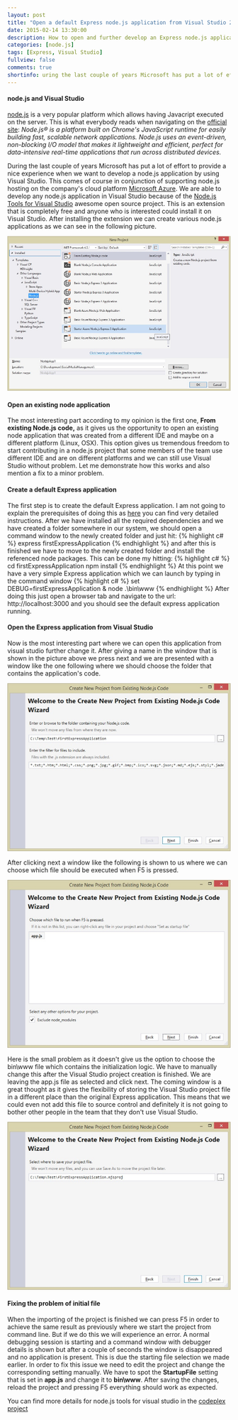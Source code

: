 ```yaml
---
layout: post
title: "Open a default Express node.js application from Visual Studio 2013"
date: 2015-02-14 13:30:00
description: How to open and further develop an Express node.js application from Visual Studio 2013
categories: [node.js]
tags: [Express, Visual Studio]
fullview: false
comments: true
shortinfo: uring the last couple of years Microsoft has put a lot of effort to provide a nice experience when we want to develop a node.js application by using Visual Studio. This comes of course in conjunction of supporting node.js hosting on the company's cloud platform Microsoft Azure.
---
```


#### node.js and Visual Studio

[node.js][node] is a very popular platform which allows having Javacript executed on the server. This is what everybody reads when navigating on the [official site][node]:
_Node.js® is a platform built on Chrome's JavaScript runtime for easily building fast, scalable network applications. Node.js uses an event-driven, non-blocking I/O model that makes it lightweight and efficient, perfect for data-intensive real-time applications that run across distributed devices._

During the last couple of years Microsoft has put a lot of effort to provide a nice experience when we want to develop a node.js application by using Visual Studio. This comes of course in conjunction of supporting node.js hosting on the company's cloud platform [Microsoft Azure][nodeAzure]. We are able to develop any node.js application in Visual Studio because of the [Node.js Tools for Visual Studio][nodetools] awesome open source project. This is an extension that is completely free and anyone who is interested could install it on Visual Studio. After installing the extension we can create various node.js applications as we can see in the following picture.

<div class="row">
   <div class="col-sm-6 col-sm-offset-3 col-md-4 col-md-offset-4">
        <a href="/assets/images/newNodeProject.jpg" class="new node project">
            <img src="/assets/images/newNodeProject.jpg" alt="new node project">      
        </a>
   </div>
</div>

#### Open an existing node application

The most interesting part according to my opinion is the first one, **From existing Node.js code,** as it gives us the opportunity to open an existing node application that was created from a different IDE and maybe on a different platform (Linux, OSX). This option gives us tremendous freedom to start contributing in a node.js project that some members of the team use different IDE and are on different platforms and we can still use Visual Studio without problem. Let me demonstrate how this works and also mention a fix to a minor problem.

#### Create a default Express application

The first step is to create the default Express application. I am not going to explain the prerequisites of doing this as [here][expressCreate] you can find very detailed instructions. After we have installed all the required dependencies and we have created a folder somewhere in our system, we should open a command window to the newly created folder and just hit:
{% highlight c# %}
express firstExpressApplication
{% endhighlight %}
and after this is finished we have to move to the newly created folder and install the referenced node packages. This can be done my hitting:
{% highlight c# %}
cd firstExpressApplication
npm install
{% endhighlight %}
At this point we have a very simple Express application which we can launch by typing in the command window
{% highlight c# %}
set DEBUG=firstExpressApplication & node .\bin\www
{% endhighlight %}
After doing this just open a browser tab and navigate to the url: http://localhost:3000 and you should see the default express application running.

#### Open the Express application from Visual Studio

Now is the most interesting part where we can open this application from visual studio further change it. After giving a name in the window that is shown in the picture above we press next and we are presented with a window like the one following where we should choose the folder that contains the application's code.

<div class="row">
   <div class="col-sm-6 col-sm-offset-3 col-md-4 col-md-offset-4">
        <a href="/assets/images/selectforlder.jpg" class="select node folder">
            <img src="/assets/images/selectforlder.jpg" alt="select node folder">      
        </a>
   </div>
</div>

After clicking next a window like the following is shown to us where we can choose which file should be executed when F5 is pressed.

<div class="row">
   <div class="col-sm-6 col-sm-offset-3 col-md-4 col-md-offset-4">
        <a href="/assets/images/selectstartfile.jpg" class="select start file">
            <img src="/assets/images/selectstartfile.jpg" alt="select start file">      
        </a>
   </div>
</div>

Here is the small problem as it doesn't give us the option to choose the bin\www file which contains the initialization logic. We have to manually change this after the Visual Studio project creation is finished. We are leaving the app.js file as selected and click next. The coming window is a great thought as it gives the flexibility of storing the Visual Studio project file in a different place than the original Express application. This means that we could even not add this file to source control and definitely it is not going to bother other people in the team that they don't use Visual Studio.

<div class="row">
   <div class="col-sm-6 col-sm-offset-3 col-md-4 col-md-offset-4">
        <a href="/assets/images/selectprojectlocation.jpg" class="select project location">
            <img src="/assets/images/selectprojectlocation.jpg" alt="select project location">      
        </a>
   </div>
</div>

#### Fixing the problem of initial file

When the importing of the project is finished we can press F5 in order to achieve the same result as previously where we start the project from command line. But if we do this we will experience an error. A normal debugging session is starting and a command window with debugger details is shown but after a couple of seconds the window is disappeared and no application is present. This is due the starting file selection we made earlier. In order to fix this issue we need to edit the project and change the corresponding setting manually. We have to spot the **StartupFile** setting that is set in **app.js** and change it to **bin\www**. After saving the changes, reload the project and pressing F5 everything should work as expected.

You can find more details for node.js tools for visual studio in the [codeplex project][nodetools]

[node]: http://nodejs.org/
[nodeAzure]: http://azure.microsoft.com/en-us/develop/nodejs/
[nodetools]: https://nodejstools.codeplex.com/
[expressCreate]: http://expressjs.com/starter/generator.html